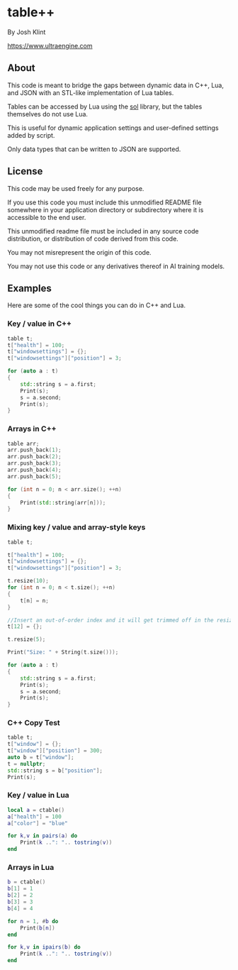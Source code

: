 # table++

By Josh Klint

https://www.ultraengine.com

## About

This code is meant to bridge the gaps between dynamic data in C++, Lua, and JSON with an STL-like implementation of Lua tables.

Tables can be accessed by Lua using the [sol](https://github.com/ThePhD/sol2) library, but the tables themselves do not use Lua.

This is useful for dynamic application settings and user-defined settings added by script.

Only data types that can be written to JSON are supported.

## License

This code may be used freely for any purpose.

If you use this code you must include this unmodified README file somewhere in your application directory or subdirectory where it is accessible to the end user.

This unmodified readme file must be included in any source code distribution, or distribution of code derived from this code.

You may not misrepresent the origin of this code.

You may not use this code or any derivatives thereof in AI training models.

## Examples

Here are some of the cool things you can do in C++ and Lua.

### Key / value in C++

```c++
table t;
t["health"] = 100;
t["windowsettings"] = {};
t["windowsettings"]["position"] = 3;

for (auto a : t)
{
    std::string s = a.first;
    Print(s);
    s = a.second;
    Print(s);
}
```

###  Arrays in C++

```c++
table arr;
arr.push_back(1);
arr.push_back(2);
arr.push_back(3);
arr.push_back(4);
arr.push_back(5);

for (int n = 0; n < arr.size(); ++n)
{
    Print(std::string(arr[n]));
}
```
### Mixing key / value and array-style keys

```c++
table t;

t["health"] = 100;
t["windowsettings"] = {};
t["windowsettings"]["position"] = 3;

t.resize(10);
for (int n = 0; n < t.size(); ++n)
{
    t[n] = n;
}

//Insert an out-of-order index and it will get trimmed off in the resize call
t[12] = {};

t.resize(5);

Print("Size: " + String(t.size()));

for (auto a : t)
{
    std::string s = a.first;
    Print(s);
    s = a.second;
    Print(s);
}
```

### C++ Copy Test

```c++
table t;
t["window"] = {};
t["window"]["position"] = 300;
auto b = t["window"];
t = nullptr;
std::string s = b["position"];
Print(s);
```

###  Key / value in Lua

```lua
local a = ctable()
a["health"] = 100
a["color"] = "blue"

for k,v in pairs(a) do
	Print(k ..": ".. tostring(v))
end
```

### Arrays in Lua

```lua
b = ctable()
b[1] = 1
b[2] = 2
b[3] = 3
b[4] = 4

for n = 1, #b do
	Print(b[n])
end

for k,v in ipairs(b) do
	Print(k ..": ".. tostring(v))
end
```
